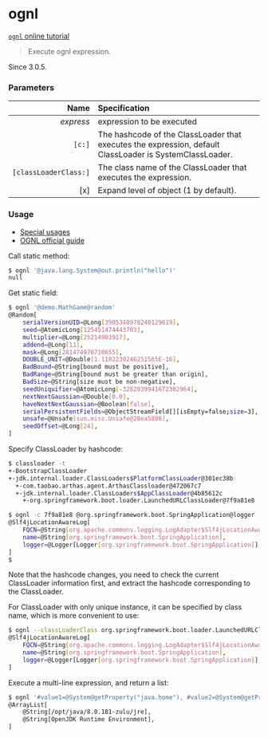 ognl
===

[`ognl` online tutorial](https://alibaba.github.io/arthas/arthas-tutorials?language=en&id=command-ognl)

> Execute ognl expression.

Since 3.0.5.

### Parameters

|Name|Specification|
|---:|:---|
|*express*|expression to be executed|
|`[c:]`| The hashcode of the ClassLoader that executes the expression, default ClassLoader is SystemClassLoader. |
|`[classLoaderClass:]`| The class name of the ClassLoader that executes the expression. |
|[x]|Expand level of object (1 by default).|


### Usage

* [Special usages](https://github.com/alibaba/arthas/issues/71)
* [OGNL official guide](https://commons.apache.org/proper/commons-ognl/language-guide.html)

Call static method:

```bash
$ ognl '@java.lang.System@out.println("hello")'
null
```

Get static field:

```bash
$ ognl '@demo.MathGame@random'
@Random[
    serialVersionUID=@Long[3905348978240129619],
    seed=@AtomicLong[125451474443703],
    multiplier=@Long[25214903917],
    addend=@Long[11],
    mask=@Long[281474976710655],
    DOUBLE_UNIT=@Double[1.1102230246251565E-16],
    BadBound=@String[bound must be positive],
    BadRange=@String[bound must be greater than origin],
    BadSize=@String[size must be non-negative],
    seedUniquifier=@AtomicLong[-3282039941672302964],
    nextNextGaussian=@Double[0.0],
    haveNextNextGaussian=@Boolean[false],
    serialPersistentFields=@ObjectStreamField[][isEmpty=false;size=3],
    unsafe=@Unsafe[sun.misc.Unsafe@28ea5898],
    seedOffset=@Long[24],
]
```


Specify ClassLoader by hashcode: 

```bash
$ classloader -t
+-BootstrapClassLoader                                                                                                                                                                          
+-jdk.internal.loader.ClassLoaders$PlatformClassLoader@301ec38b                                                                                                                                 
  +-com.taobao.arthas.agent.ArthasClassloader@472067c7                                                                                                                                          
  +-jdk.internal.loader.ClassLoaders$AppClassLoader@4b85612c                                                                                                                                    
    +-org.springframework.boot.loader.LaunchedURLClassLoader@7f9a81e8 

$ ognl -c 7f9a81e8 @org.springframework.boot.SpringApplication@logger
@Slf4jLocationAwareLog[
    FQCN=@String[org.apache.commons.logging.LogAdapter$Slf4jLocationAwareLog],
    name=@String[org.springframework.boot.SpringApplication],
    logger=@Logger[Logger[org.springframework.boot.SpringApplication]],
]
$ 
```
Note that the hashcode changes, you need to check the current ClassLoader information first, and extract the hashcode corresponding to the ClassLoader.

For ClassLoader with only unique instance, it can be specified by class name, which is more convenient to use:

```bash
$ ognl --classLoaderClass org.springframework.boot.loader.LaunchedURLClassLoader  @org.springframework.boot.SpringApplication@logger
@Slf4jLocationAwareLog[
    FQCN=@String[org.apache.commons.logging.LogAdapter$Slf4jLocationAwareLog],
    name=@String[org.springframework.boot.SpringApplication],
    logger=@Logger[Logger[org.springframework.boot.SpringApplication]],
]
```

Execute a multi-line expression, and return a list:

```bash
$ ognl '#value1=@System@getProperty("java.home"), #value2=@System@getProperty("java.runtime.name"), {#value1, #value2}'
@ArrayList[
    @String[/opt/java/8.0.181-zulu/jre],
    @String[OpenJDK Runtime Environment],
]
```
